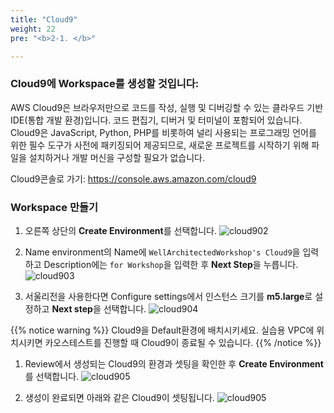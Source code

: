 ```yaml
---
title: "Cloud9"
weight: 22
pre: "<b>2-1. </b>"

---
```


### Cloud9에 Workspace를 생성할 것입니다:

AWS Cloud9은 브라우저만으로 코드를 작성, 실행 및 디버깅할 수 있는 클라우드 기반 IDE(통합 개발 환경)입니다. 코드 편집기, 디버거 및 터미널이 포함되어 있습니다. Cloud9은 JavaScript, Python, PHP를 비롯하여 널리 사용되는 프로그래밍 언어를 위한 필수 도구가 사전에 패키징되어 제공되므로, 새로운 프로젝트를 시작하기 위해 파일을 설치하거나 개발 머신을 구성할 필요가 없습니다. 

Cloud9콘솔로 가기: https://console.aws.amazon.com/cloud9

### Workspace 만들기

1. 오른쪽 상단의 **Create Environment**를 선택합니다. 
![cloud902](/images/setup/cloud9-create-environment.png)

1. Name environment의 Name에 `WellArchitectedWorkshop's Cloud9`을 입력하고 Description에는 `for Workshop`을 입력한 후 **Next Step**을 누릅니다.
![cloud903](/images/setup/cloud9-name-environment.png)

1. 서울리전을 사용한다면 Configure settings에서 인스턴스 크기를 **m5.large**로 설정하고 **Next step**을 선택합니다. 
![cloud904](/images/setup/cloud9-configure-setting.png)

{{% notice warning %}}
Cloud9을 Default환경에 배치시키세요. 실습용 VPC에 위치시키면 카오스테스트를 진행할 때 Cloud9이 종료될 수 있습니다.
{{% /notice %}}

1. Review에서 생성되는 Cloud9의 환경과 셋팅을 확인한 후 **Create Environment**를 선택합니다. 
![cloud905](/images/setup/cloud9-review.png)

1. 생성이 완료되면 아래와 같은 Cloud9이 셋팅됩니다. 
![cloud905](/images/setup/cloud9-settig-fin.png)


